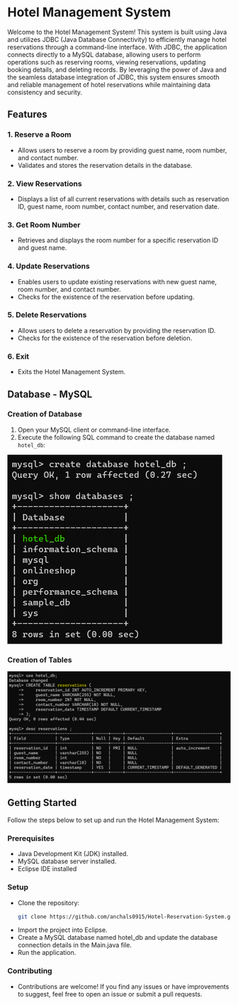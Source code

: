 # Hotel Management System

Welcome to the Hotel Management System! This system is built using Java and utilizes JDBC (Java Database Connectivity) to efficiently manage hotel reservations through a command-line interface. With JDBC, the application connects directly to a MySQL database, allowing users to perform operations such as reserving rooms, viewing reservations, updating booking details, and deleting records. By leveraging the power of Java and the seamless database integration of JDBC, this system ensures smooth and reliable management of hotel reservations while maintaining data consistency and security.

## Features

### 1. Reserve a Room

- Allows users to reserve a room by providing guest name, room number, and contact number.
- Validates and stores the reservation details in the database.

### 2. View Reservations

- Displays a list of all current reservations with details such as reservation ID, guest name, room number, contact number, and reservation date.

### 3. Get Room Number

- Retrieves and displays the room number for a specific reservation ID and guest name.

### 4. Update Reservations

- Enables users to update existing reservations with new guest name, room number, and contact number.
- Checks for the existence of the reservation before updating.

### 5. Delete Reservations

- Allows users to delete a reservation by providing the reservation ID.
- Checks for the existence of the reservation before deletion.

### 6. Exit

- Exits the Hotel Management System.

## Database - MySQL 
### Creation of Database
1. Open your MySQL client or command-line interface.
2. Execute the following SQL command to create the database named `hotel_db`:

![Database_Creation](DataBase/img-1.png)


### Creation of Tables 
![Database_Creation](DataBase/img-2.png)

## Getting Started

Follow the steps below to set up and run the Hotel Management System:

### Prerequisites

- Java Development Kit (JDK) installed.
- MySQL database server installed.
- Eclipse IDE installed

### Setup

+   Clone the repository:
    ```bash
    git clone https://github.com/anchals0915/Hotel-Reservation-System.git
+   Import the project into Eclipse.
+   Create a MySQL database named hotel_db and update the database connection details in the Main.java file.
+   Run the application.

### Contributing
+ Contributions are welcome! If you find any issues or have improvements to suggest, feel free to open an issue or submit a pull requests.
